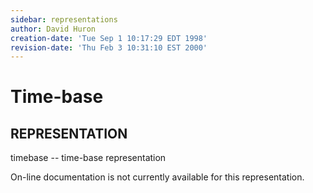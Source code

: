 ```yaml
---
sidebar: representations
author: David Huron
creation-date: 'Tue Sep 1 10:17:29 EDT 1998'
revision-date: 'Thu Feb 3 10:31:10 EST 2000'
---
```



Time-base
====================================

## REPRESENTATION ##

<span class="rep">timebase</span> \-- time-base representation

On-line documentation is not currently available for this
representation.

